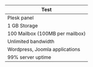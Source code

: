Test |
------------ |
Plesk panel |
1 GB Storage |
100 Mailbox (100MB per mailbox) |
Unlimited bandwidth |
Wordpress, Joomla applications |
99% server uptime |
